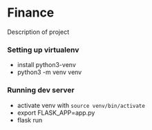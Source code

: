 # Finance
Description of project

### Setting up virtualenv
  - install python3-venv
  - python3 -m venv venv

### Running dev server
  - activate venv with `source venv/bin/activate`
  - export FLASK_APP=app.py
  - flask run
